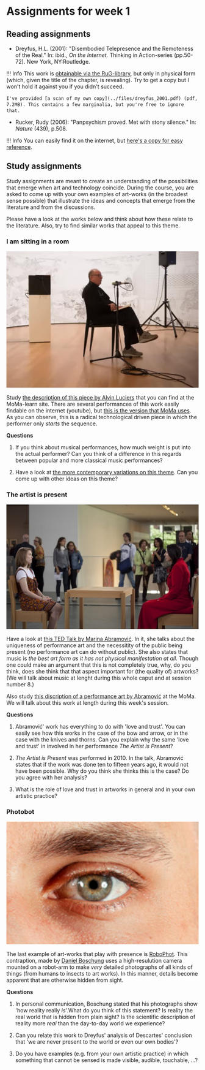 # Assignments for week 1

## Reading assignments

- Dreyfus, H.L. (2001): "Disembodied Telepresence and the Remoteness of the Real." In: ibid., *On the Internet.* Thinking in Action-series (pp.50-72). New York, NY:Routledge. 

!!! Info 
    This work is [obtainable via the RuG-library](https://rug.on.worldcat.org/detailed-record/55522651?databaseList=638&scope=wz:6544), but only in physical form (which, given the title of the chapter, is revealing). Try to get a copy but I won't hold it against you if you didn't succeed.
    
    I've provided [a scan of my own copy](../files/dreyfus_2001.pdf) (pdf, 7.2MB). This contains a few marginalia, but you're free to ignore that.

- Rucker, Rudy (2006): "Panpsychism proved. Met with stony silence." In: *Nature* (439), p.508. 

!!! Info
    You can easily find it on the internet, but [here's a copy for easy reference](../files/rucker_2009.pdf).

## Study assignments

Study assignments are meant to create an understanding of the possibilities that emerge when art and technology coincide. During the course, you are asked to come up with your own examples of art-works (in the broadest sense possible) that illustrate the ideas and concepts that emerge from the literature and from the discussions.

Please have a look at the works below and think about how these relate to the literature. Also, try to find similar works that appeal to this theme.

### I am sitting in a room

![Alvin Lucier performing his famous work](../imgs/lucier.png)

Study [the description of this piece by Alvin Luciers](https://www.moma.org/explore/inside_out/2015/01/20/collecting-alvin-luciers-i-am-sitting-in-a-room/) that you can find at the MoMa-learn site. There are several performances of this work easily findable on the internet (youtube), but [this is the version that MoMa uses](https://www.youtube.com/watch?v=bhtO4DsSazc). As you can observe, this is a radical technological driven piece in which the performer only *starts* the sequence. 

**Questions**

1. If you think about musical performances, how much weight is put into the actual performer? Can you think of a difference in this regards between popular and more classical music performances?

2. Have a look at [the more contemporary variations on this theme](https://en.wikipedia.org/wiki/I_Am_Sitting_in_a_Room#In_popular_culture). Can you come up with other ideas on this theme?


### The artist is present

![Marina Abramović sitting at MoMa](../imgs/abramović.png)

Have a look at [this TED Talk by Marina Abramović](https://www.youtube.com/watch?v=M4so_Z9a_u0). In it, she talks about the uniqueness of performance art and the necessitity of the public being present (no performance art can do without public). She also states that music is *the best art form as it has not physical manifestation at all*. Though one could make an argument that this is not completely true, why, do you think, does she think that that aspect important for (the quality of) artworks? (We will talk about music at lenght during this whole caput and at session number 8.)

Also study [this discription of a performance art by Abramović](https://www.moma.org/learn/moma_learning/marina-abramovic-marina-abramovic-the-artist-is-present-2010/) at the MoMa. We will talk about this work at length during this week's session.

**Questions**

1. Abramović' work has everything to do with 'love and trust'. You can easily see how this works in the case of the bow and arrow, or in the case with the knives and thorns. Can you explain why the same 'love and trust' in involved in her performance *The Artist is Present*?

2. *The Artist is Present* was performed in 2010. In the talk, Abramović states that if the work was done ten to fifteen years ago, it would not have been possible. Why do you think she thinks this is the case? Do you agree with her analysis?

3. What is the role of love and trust in artworks in general and in your own artistic practice? 

### Photobot

![Detailled image by Daniel Boschung](../imgs/boschung.png)

The last example of art-works that play with presence is [RoboPhot](https://www.robophot.com/). This contraption, made by [Daniel Boschung](https://www.danielboschung.com/daniel-boschung/) uses a high-resulution camera mounted on a  robot-arm to make *very* detailed photographs of all kinds of things (from humans to insects to art works). In this manner, details become apparent that are otherwise hidden from sight.

**Questions**

1. In personal communication, Boschung stated that his photographs show 'how reality really *is*'.What do you think of this statement? Is reality the real world that is hidden from plain sight? Is the scientific description of reality more *real* than the day-to-day world we experience?

2. Can you relate this work to Dreyfus' analysis of Descartes' conclusion that 'we are never present to the world or even our own bodies'? 

3. Do you have examples (e.g. from your own artistic practice) in which something that cannot be sensed is made visible, audible, touchable, ...? 



